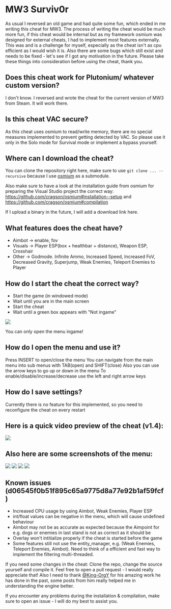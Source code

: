 # MW3 Surviv0r

As usual I reversed an old game and had quite some fun, which ended in me writing this cheat for MW3. The process of writing the cheat would be much more fun, if this cheat would be internal but as my framework osmium was designed for external cheats, I had to implement most features externally. This was and is a challenge for myself, especially as the cheat isn't as cpu efficient as I would wish it is. Also there are some bugs which still exist and needs to be fixed - let's see if I got any motivation in the future.
Please take these things into consideration before using the cheat, thank you.

## Does this cheat work for Plutonium/ whatever custom version?
I don't know. I reversed and wrote the cheat for the current version of MW3 from Steam. It will work there.

## Is this cheat VAC secure?
As this cheat uses osmium to read/write memory, there are no special measures implemented to prevent getting detected by VAC. So please use it only in the Solo mode for Survival mode or implement a bypass yourself.

## Where can I download the cheat?
You can clone the repository right here, make sure to use `git clone ... --recursive` because I use [osmium](https://github.com/cragson/mw3-surviv0r) as a submodule.

Also make sure to have a look at the installation guide from osmium for preparing the Visual Studio project the correct way: https://github.com/cragson/osmium#installation--setup and https://github.com/cragson/osmium#compilation

If I upload a binary in the future, I will add a download link here. 

## What features does the cheat have?
- Aimbot -> enable, fov
- Visuals -> Player ESP(box + healthbar + distance), Weapon ESP, Crosshair
- Other -> Godmode. Infinite Ammo, Increased Speed, Increased FoV, Decreased Gravity, Superjump, Weak Enemies, Teleport Enemies to Player

## How do I start the cheat the correct way?
- Start the game (in windowed mode)
- Wait until you are in the main screen
- Start the cheat
- Wait until a green box appears with "Not ingame"

![](https://i.imgur.com/vOmv2pY.png)

You can only open the menu ingame!

## How do I open the menu and use it?
Press INSERT to open/close the menu
You can navigate from the main menu into sub menus with TAB(open) and SHIFT(close)
Also you can use the arrow keys to go up or down in the menu
To enable/disable/increase/decrease use the left and right arrow keys

## How do I save settings?
Currently there is no feature for this implemented, so you need to reconfigure the cheat on every restart

## Here is a quick video preview of the cheat (v1.4):  
[![](https://img.youtube.com/vi/tspD0qbgIf8/0.jpg)](https://www.youtube.com/watch?v=tspD0qbgIf8)

## Also here are some screenshots of the menu:

![](https://i.imgur.com/47Gpogb.png)
![](https://i.imgur.com/hsKCi4G.png)
![](https://i.imgur.com/5SS9xcN.png)
![](https://i.imgur.com/N8MJn8f.png)

## Known issues (d06545f0b51f895c65a9775d8a77e92b1af59fcf)
- Increased CPU usage by using Aimbot, Weak Enemies, Player ESP
- int/float values can be negative in the menu, which will cause undefined behaviour
- Aimbot may not be as accurate as expected because the Aimpoint for e.g. dogs or enemies in last stand is not as correct as it should be
- Overlay won't intitialize properly if the cheat is started before the game
- Some features still not use the entity_manager, e.g. (Weak Enemies, Teleport Enemies, Aimbot). Need to think of a efficient and fast way to implement the filtering multi-threaded.

If you need some changes in the cheat: Clone the repo, change the source yourself and compile it. Feel free to open a pull request - I would really appreciate that! 
Also I need to thank [@King-OrgY](https://www.unknowncheats.me/forum/members/149706.html) for his amazing work he has done in the past, some posts from him really helped me in understanding the engine better.

If you encounter any problems during the installation & compilation, make sure to open an issue - I will do my best to assist you.
